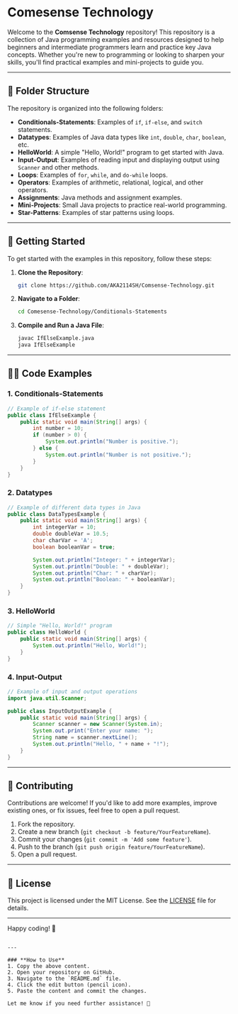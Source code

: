 
# Comesense Technology

Welcome to the **Comsense Technology** repository! This repository is a collection of Java programming examples and resources designed to help beginners and intermediate programmers learn and practice key Java concepts. Whether you're new to programming or looking to sharpen your skills, you'll find practical examples and mini-projects to guide you.

---

## 📁 Folder Structure

The repository is organized into the following folders:

- **Conditionals-Statements**: Examples of `if`, `if-else`, and `switch` statements.
- **Datatypes**: Examples of Java data types like `int`, `double`, `char`, `boolean`, etc.
- **HelloWorld**: A simple "Hello, World!" program to get started with Java.
- **Input-Output**: Examples of reading input and displaying output using `Scanner` and other methods.
- **Loops**: Examples of `for`, `while`, and `do-while` loops.
- **Operators**: Examples of arithmetic, relational, logical, and other operators.
- **Assignments**: Java methods and assignment examples.
- **Mini-Projects**: Small Java projects to practice real-world programming.
- **Star-Patterns**: Examples of star patterns using loops.

---

## 🚀 Getting Started

To get started with the examples in this repository, follow these steps:

1. **Clone the Repository**:
   ```bash
   git clone https://github.com/AKA2114SH/Comsense-Technology.git
   ```

2. **Navigate to a Folder**:
   ```bash
   cd Comesense-Technology/Conditionals-Statements
   ```

3. **Compile and Run a Java File**:
   ```bash
   javac IfElseExample.java
   java IfElseExample
   ```

---

## 🧑‍💻 Code Examples

### 1. **Conditionals-Statements**
```java
// Example of if-else statement
public class IfElseExample {
    public static void main(String[] args) {
        int number = 10;
        if (number > 0) {
            System.out.println("Number is positive.");
        } else {
            System.out.println("Number is not positive.");
        }
    }
}
```

### 2. **Datatypes**
```java
// Example of different data types in Java
public class DataTypesExample {
    public static void main(String[] args) {
        int integerVar = 10;
        double doubleVar = 10.5;
        char charVar = 'A';
        boolean booleanVar = true;

        System.out.println("Integer: " + integerVar);
        System.out.println("Double: " + doubleVar);
        System.out.println("Char: " + charVar);
        System.out.println("Boolean: " + booleanVar);
    }
}
```

### 3. **HelloWorld**
```java
// Simple "Hello, World!" program
public class HelloWorld {
    public static void main(String[] args) {
        System.out.println("Hello, World!");
    }
}
```

### 4. **Input-Output**
```java
// Example of input and output operations
import java.util.Scanner;

public class InputOutputExample {
    public static void main(String[] args) {
        Scanner scanner = new Scanner(System.in);
        System.out.print("Enter your name: ");
        String name = scanner.nextLine();
        System.out.println("Hello, " + name + "!");
    }
}
```

---

## 🤝 Contributing

Contributions are welcome! If you'd like to add more examples, improve existing ones, or fix issues, feel free to open a pull request.

1. Fork the repository.
2. Create a new branch (`git checkout -b feature/YourFeatureName`).
3. Commit your changes (`git commit -m 'Add some feature'`).
4. Push to the branch (`git push origin feature/YourFeatureName`).
5. Open a pull request.

---

## 📜 License

This project is licensed under the MIT License. See the [LICENSE](LICENSE) file for details.

---

Happy coding! 🎉
```

---

### **How to Use**
1. Copy the above content.
2. Open your repository on GitHub.
3. Navigate to the `README.md` file.
4. Click the edit button (pencil icon).
5. Paste the content and commit the changes.

Let me know if you need further assistance! 🚀
